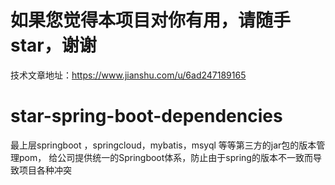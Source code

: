 # 如果您觉得本项目对你有用，请随手star，谢谢

技术文章地址：https://www.jianshu.com/u/6ad247189165

# star-spring-boot-dependencies

最上层springboot ，springcloud，mybatis，msyql 等等第三方的jar包的版本管理pom， 给公司提供统一的Springboot体系，防止由于spring的版本不一致而导致项目各种冲突





